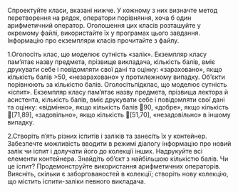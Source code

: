 Спроектуйте класи, вказані нижче. У кожному з них визначте метод перетворення на рядок,  оператори  порівняння,  хоча  б  один  арифметичний  оператор.  Оголошення  цих  класів розташуйте  у  окремому  файлі,  використайте  їх  у  програмах  цього  завдання.  Інформацію  про екземпляри класів прочитайте з файлу.

1.Оголосіть клас, що моделює сутність «залік». Екземпляр класу пам’ятає назву предмета, прізвище викладача, кількість балів, вміє друкувати себе і повідомляти свої дані та оцінку: «зараховано», якщо кількість балів >50, «незараховано» у протилежному випадку. Об’єкти порівнюють за кількістю балів. Оголосітьпідклас, що моделює сутність «іспит». Екземпляр класу пам’ятає назву предмета, прізвища лектора й асистента, кількість балів, вміє друкувати себе і повідомляти свої дані та оцінку: «відмінно», якщо кількість балів 90, «добре», якщо кількість [71,89], «задовільно», якщо кількість [51,70], «незадовільно» в іншому випадку.

2.Створіть п’ять різних іспитів і заліків та занесіть їх у контейнер. Забезпечте можливість вводити в режимі діалогу інформацію про новий залік чи іспит і долучати його до колекції інших. Надрукуйте всі елементи контейнера. Знайдіть об’єкт з найбільшою кількістю балів. Чи це іспит? Продемонструйте використання арифметичних операторів. Виясніть, скільки є заборгованостей  в  колекції;  створіть  нову  колекцію,  що  містить  іспити-заліки  певного викладача.
